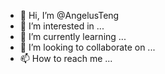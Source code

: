 - 👋 Hi, I’m @AngelusTeng
- 👀 I’m interested in ...
- 🌱 I’m currently learning ...
- 💞️ I’m looking to collaborate on ...
- 📫 How to reach me ...

<!---
AngelusTeng/AngelusTeng is a ✨ special ✨ repository because its `README.md` (this file) appears on your GitHub profile.
You can click the Preview link to take a look at your changes.
--->

